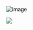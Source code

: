 ![image](https://github.com/MalkiMalov/Picture/blob/main/Malki%20Malov.png "Optional Title")

[![](https://img.shields.io/badge/linkedin-%230077B5.svg?style=for-the-badge&logo=linkedin)](https://www.linkedin.com/in/malki-malov-1652b3197)
